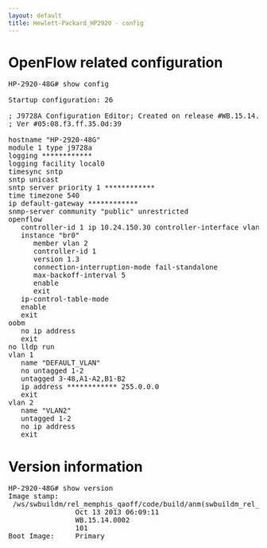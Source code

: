 ```yaml
---
layout: default
title: Hewlett-Packard_HP2920 - config
---
```


# OpenFlow related configuration
<pre>
HP-2920-48G# show config

Startup configuration: 26

; J9728A Configuration Editor; Created on release #WB.15.14.0002
; Ver #05:08.f3.ff.35.0d:39

hostname "HP-2920-48G"
module 1 type j9728a
logging ************
logging facility local0
timesync sntp
sntp unicast
sntp server priority 1 ************
time timezone 540
ip default-gateway ************
snmp-server community "public" unrestricted
openflow
   controller-id 1 ip 10.24.150.30 controller-interface vlan 1
   instance "br0"
      member vlan 2
      controller-id 1
      version 1.3
      connection-interruption-mode fail-standalone
      max-backoff-interval 5
      enable
      exit
   ip-control-table-mode
   enable
   exit
oobm
   no ip address
   exit
no lldp run
vlan 1
   name "DEFAULT_VLAN"
   no untagged 1-2
   untagged 3-48,A1-A2,B1-B2
   ip address ************ 255.0.0.0
   exit
vlan 2
   name "VLAN2"
   untagged 1-2
   no ip address
   exit
</pre>

# Version information
<pre>
HP-2920-48G# show version
Image stamp:
 /ws/swbuildm/rel_memphis_qaoff/code/build/anm(swbuildm_rel_memphis_qaoff_rel_memphis)
                Oct 13 2013 06:09:11
                WB.15.14.0002
                101
Boot Image:     Primary
</pre>

